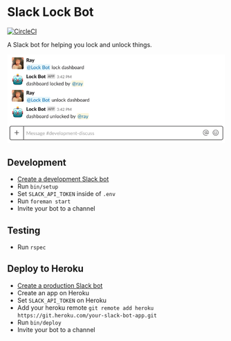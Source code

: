# Slack Lock Bot

[![CircleCI](https://circleci.com/gh/Wootric/slack-lock-bot/tree/master.svg?style=shield)](https://circleci.com/gh/Wootric/slack-lock-bot/tree/master)

A Slack bot for helping you lock and unlock things.

![](images/screenshot.png)

## Development

- [Create a development Slack bot](http://slack.com/services/new/bot)
- Run `bin/setup`
- Set `SLACK_API_TOKEN` inside of `.env`
- Run `foreman start`
- Invite your bot to a channel

## Testing

- Run `rspec`

## Deploy to Heroku

- [Create a production Slack bot](http://slack.com/services/new/bot)
- Create an app on Heroku
- Set `SLACK_API_TOKEN` on Heroku
- Add your heroku remote `git remote add heroku https://git.heroku.com/your-slack-bot-app.git`
- Run `bin/deploy`
- Invite your bot to a channel

